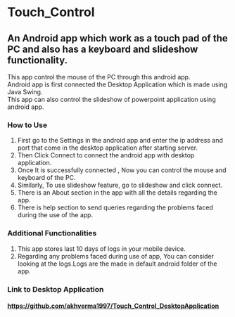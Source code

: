 # Touch_Control
## An Android app which work as a touch pad of the PC and also has a keyboard and slideshow functionality.

This app control the mouse of the PC through this android app. <br>
Android app is first connected the Desktop Application which is made using Java Swing. <br>
This app can also control the slideshow of powerpoint application using android app. <br>

### How to Use
1. First go to the Settings in the android app and enter the ip address and port that come in the desktop application after starting server.
2. Then Click Connect to connect the android app with desktop application.
3. Once It is successfully connected , Now you can control the mouse and keyboard of the PC.
4. Similarly, To use slideshow feature, go to slideshow and click connect.
5. There is an About section in the app with all the details regarding the app.
6. There is help section to send queries regarding the problems faced during the use of the app.

### Additional Functionalities
1. This app stores last 10 days of logs in your mobile device.
2. Regarding any problems faced during use of app, You can consider looking at the logs.Logs are the made in default android folder of the app.

### Link to Desktop Application 
#### https://github.com/akhverma1997/Touch_Control_DesktopApplication
